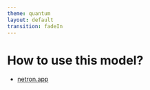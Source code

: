 ```yaml
---
theme: quantum
layout: default
transition: fadeIn
---
```


# How to use this model?
- [netron.app](https://netron.app)